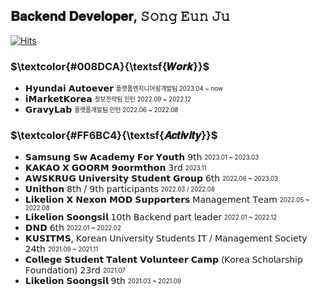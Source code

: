 ## 𝐁𝐚𝐜𝐤𝐞𝐧𝐝 𝐃𝐞𝐯𝐞𝐥𝐨𝐩𝐞𝐫, 𝚂𝚘𝚗𝚐 𝙴𝚞𝚗 𝙹𝚞

[![Hits](https://hits.seeyoufarm.com/api/count/incr/badge.svg?url=https%3A%2F%2Fgithub.com%2FSong-EunJu&count_bg=%233FB5E7&title_bg=%23000000&icon=ghostery.svg&icon_color=%23FFFFFF&title=%EB%B0%A9%EB%AC%B8%ED%95%9C%EA%B1%B0+%EB%93%A4%EC%BC%B0+%EC%86%A1&edge_flat=false)](https://hits.seeyoufarm.com)

### $\textcolor{#008DCA}{\textsf{𝑾𝒐𝒓𝒌}}$
- 𝗛𝘆𝘂𝗻𝗱𝗮𝗶 𝗔𝘂𝘁𝗼𝗲𝘃𝗲𝗿 <sub><sup>플랫폼엔지니어링개발팀 2023.04 ~ now
- 𝗶𝗠𝗮𝗿𝗸𝗲𝘁𝗞𝗼𝗿𝗲𝗮 <sub><sup>정보전략팀 인턴 2022.09 ~ 2022.12
- 𝗚𝗿𝗮𝘃𝘆𝗟𝗮𝗯 <sub><sup>플랫폼개발팀 인턴 2022.06 ~ 2022.08

### $\textcolor{#FF6BC4}{\textsf{𝑨𝒄𝒕𝒊𝒗𝒊𝒕𝒚}}$
- 𝗦𝗮𝗺𝘀𝘂𝗻𝗴 𝗦𝘄 𝗔𝗰𝗮𝗱𝗲𝗺𝘆 𝗙𝗼𝗿 𝗬𝗼𝘂𝘁𝗵 𝟫𝗍𝗁 <sub><sup>2023.01 ~ 2023.03
- 𝗞𝗔𝗞𝗔𝗢 𝗫 𝗚𝗢𝗢𝗥𝗠 𝟵𝗼𝗼𝗿𝗺𝘁𝗵𝗼𝗻 𝟥𝗋𝖽 <sub><sup>2023.11
- 𝗔𝗪𝗦𝗞𝗥𝗨𝗚 𝗨𝗻𝗶𝘃𝗲𝗿𝘀𝗶𝘁𝘆 𝗦𝘁𝘂𝗱𝗲𝗻𝘁 𝗚𝗿𝗼𝘂𝗽 𝟨𝗍𝗁 <sub><sup>2022.06 ~ 2023.03
- 𝗨𝗻𝗶𝘁𝗵𝗼𝗻 𝟪𝗍𝗁 / 𝟫𝗍𝗁 𝗉𝖺𝗋𝗍𝗂𝖼𝗂𝗉𝖺𝗇𝗍𝗌 <sub><sup>2022.03 / 2022.08
- 𝗟𝗶𝗸𝗲𝗹𝗶𝗼𝗻 𝗫 𝗡𝗲𝘅𝗼𝗻 𝗠𝗢𝗗 𝗦𝘂𝗽𝗽𝗼𝗿𝘁𝗲𝗿𝘀 𝖬𝖺𝗇𝖺𝗀𝖾𝗆𝖾𝗇𝗍 𝖳𝖾𝖺𝗆 <sub><sup>2022.05 ~ 2022.08
- 𝗟𝗶𝗸𝗲𝗹𝗶𝗼𝗻 𝗦𝗼𝗼𝗻𝗴𝘀𝗶𝗹 𝟣𝟢𝗍𝗁 𝖡𝖺𝖼𝗄𝖾𝗇𝖽 𝗉𝖺𝗋𝗍 𝗅𝖾𝖺𝖽𝖾𝗋 <sub><sup>2022.01 ~ 2022.12
- 𝗗𝗡𝗗 𝟨𝗍𝗁 <sub><sup>2022.01 ~ 2022.02
- 𝗞𝗨𝗦𝗜𝗧𝗠𝗦, 𝖪𝗈𝗋𝖾𝖺𝗇 𝖴𝗇𝗂𝗏𝖾𝗋𝗌𝗂𝗍𝗒 𝖲𝗍𝗎𝖽𝖾𝗇𝗍𝗌 𝖨𝖳 / 𝖬𝖺𝗇𝖺𝗀𝖾𝗆𝖾𝗇𝗍 𝖲𝗈𝖼𝗂𝖾𝗍𝗒 𝟤𝟦𝗍𝗁 <sub><sup>2021.09 ~ 2021.11
- 𝗖𝗼𝗹𝗹𝗲𝗴𝗲 𝗦𝘁𝘂𝗱𝗲𝗻𝘁 𝗧𝗮𝗹𝗲𝗻𝘁 𝗩𝗼𝗹𝘂𝗻𝘁𝗲𝗲𝗿 𝗖𝗮𝗺𝗽 (𝖪𝗈𝗋𝖾𝖺 𝖲𝖼𝗁𝗈𝗅𝖺𝗋𝗌𝗁𝗂𝗉 𝖥𝗈𝗎𝗇𝖽𝖺𝗍𝗂𝗈𝗇) 𝟤𝟥𝗋𝖽 <sub><sup>2021.07
- 𝗟𝗶𝗸𝗲𝗹𝗶𝗼𝗻 𝗦𝗼𝗼𝗻𝗴𝘀𝗶𝗹 𝟫𝗍𝗁 <sub><sup>2021.03 ~ 2021.09
